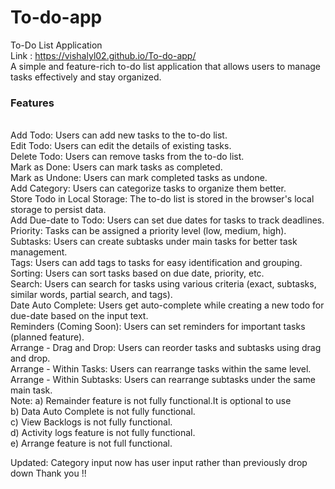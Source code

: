 # To-do-app

To-Do List Application <br>Link : https://vishalyl02.github.io/To-do-app/
<br>
A simple and feature-rich to-do list application that allows users to manage tasks effectively and stay organized.
<br>
<h3>Features</h3>
<br>
Add Todo: Users can add new tasks to the to-do list.
<br>
Edit Todo: Users can edit the details of existing tasks.
<br>
Delete Todo: Users can remove tasks from the to-do list.
<br>Mark as Done: Users can mark tasks as completed.
<br>Mark as Undone: Users can mark completed tasks as undone.
<br>Add Category: Users can categorize tasks to organize them better.
<br>Store Todo in Local Storage: The to-do list is stored in the browser's local storage to persist data.
<br>Add Due-date to Todo: Users can set due dates for tasks to track deadlines.
<br>Priority: Tasks can be assigned a priority level (low, medium, high).
<br>Subtasks: Users can create subtasks under main tasks for better task management.
<br>Tags: Users can add tags to tasks for easy identification and grouping.
<br>Sorting: Users can sort tasks based on due date, priority, etc.
<br>Search: Users can search for tasks using various criteria (exact, subtasks, similar words, partial search, and tags).
<br>Date Auto Complete: Users get auto-complete while creating a new todo for due-date based on the input text.
<br>Reminders (Coming Soon): Users can set reminders for important tasks (planned feature).
<br>Arrange - Drag and Drop: Users can reorder tasks and subtasks using drag and drop.
<br>Arrange - Within Tasks: Users can rearrange tasks within the same level.
<br>Arrange - Within Subtasks: Users can rearrange subtasks under the same main task.
<br>
Note: a) Remainder feature is not fully functional.It is optional to use
<br>
b) Data Auto Complete is not fully functional.
<br>
c) View Backlogs is not fully functional.
<br>
d) Activity logs feature is not fully functional.
<br>
e) Arrange feature is not full functional.
<br>


Updated:
Category input now has user input rather than previously drop down
Thank you !!
